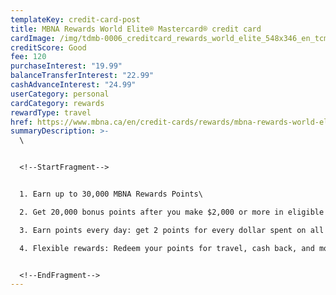 ```yaml
---
templateKey: credit-card-post
title: MBNA Rewards World Elite® Mastercard® credit card
cardImage: /img/tdmb-0006_creditcard_rewards_world_elite_548x346_en_tcm378-287589-2-.png
creditScore: Good
fee: 120
purchaseInterest: "19.99"
balanceTransferInterest: "22.99"
cashAdvanceInterest: "24.99"
userCategory: personal
cardCategory: rewards
rewardType: travel
href: https://www.mbna.ca/en/credit-cards/rewards/mbna-rewards-world-elite-mastercard/
summaryDescription: >-
  \


  <!--StartFragment-->


  1. Earn up to 30,000 MBNA Rewards Points\

  2. Get 20,000 bonus points after you make $2,000 or more in eligible purchases within the first 90 days of your account opening and 10,000 bonus points once enrolled for paperless e-statements within the first 90 days of account opening\

  3. Earn points every day: get 2 points for every dollar spent on all eligible purchases\

  4. Flexible rewards: Redeem your points for travel, cash back, and more


  <!--EndFragment-->
---
```

